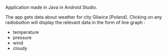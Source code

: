 Application made in Java in Android Studio.

The app gets data about weather for city Gliwice [Poland]. 
Clicking on any radiobutton will display the relevant data in the form of line graph :
- temperature
- pressure
- wind
- cloudy



